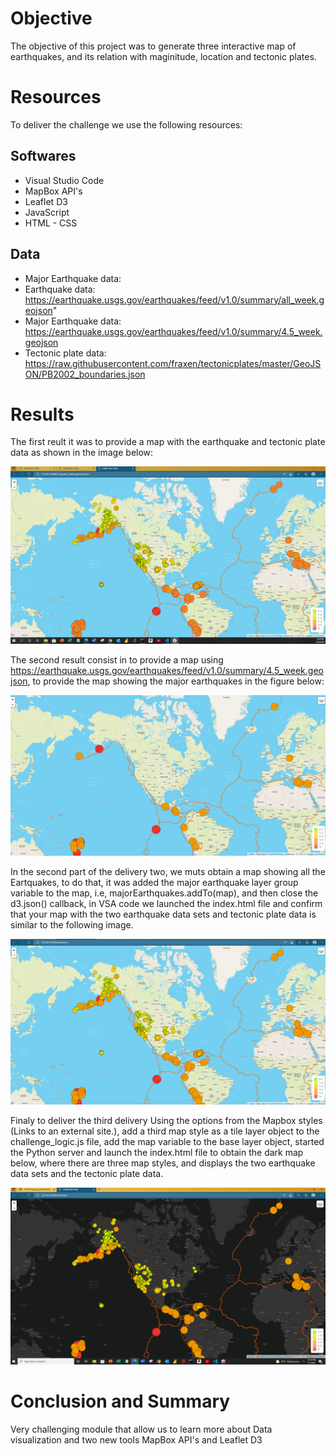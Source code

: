 # Objective
The objective of this project was to generate three interactive map of earthquakes, and its relation with maginitude, location and tectonic plates.
# Resources
To deliver the challenge we use the following resources:
## Softwares
* Visual Studio Code
* MapBox API's
* Leaflet D3
* JavaScript
* HTML - CSS
## Data
* Major Earthquake data: 
* Earthquake data: https://earthquake.usgs.gov/earthquakes/feed/v1.0/summary/all_week.geojson"
* Major Earthquake data: https://earthquake.usgs.gov/earthquakes/feed/v1.0/summary/4.5_week.geojson
* Tectonic plate data: https://raw.githubusercontent.com/fraxen/tectonicplates/master/GeoJSON/PB2002_boundaries.json
# Results
The first reult it was to provide a map with the earthquake and tectonic plate data as shown in the image below:

![This is and image](https://github.com/JJF1962/Mapping_Earthquakes/blob/main/Eartquake_Challenge/Resources/Delivery%201.PNG)

The second result consist in to provide a map using https://earthquake.usgs.gov/earthquakes/feed/v1.0/summary/4.5_week.geojson, to provide the map showing the major earthquakes in the figure below:

![This is and image](https://github.com/JJF1962/Mapping_Earthquakes/blob/main/Eartquake_Challenge/Resources/Major%20Eartquakes%20Deliver%202%20point%203.PNG)

In the second part of the delivery two, we muts obtain a map showing all the Eartquakes, to do that, it was  added the major earthquake layer group variable to the map, i.e, majorEarthquakes.addTo(map), and then close the d3.json() callback, in VSA code we launched the index.html file and confirm that your map with the two earthquake data sets and tectonic plate data is similar to the following image. 

![This is and image](https://github.com/JJF1962/Mapping_Earthquakes/blob/main/Eartquake_Challenge/Resources/Deliver%202.PNG)

Finaly to deliver the third delivery Using the options from the Mapbox styles (Links to an external site.), add a third map style as a tile layer object to the challenge_logic.js file, add the map variable to the base layer object, started the Python server and launch the index.html file to obtain the dark map below, where there are three map styles, and displays the two earthquake data sets and the tectonic plate data.

![This is and image](https://github.com/JJF1962/Mapping_Earthquakes/blob/main/Eartquake_Challenge/Resources/Delivery%203%20.PNG)

# Conclusion and Summary
Very challenging module that allow us to learn more about Data visualization and two new tools MapBox API's and Leaflet D3
